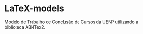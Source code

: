 # LaTeX-models

Modelo de Trabalho de Conclusão de Cursos da UENP utilizando a biblioteca ABNTex2.

